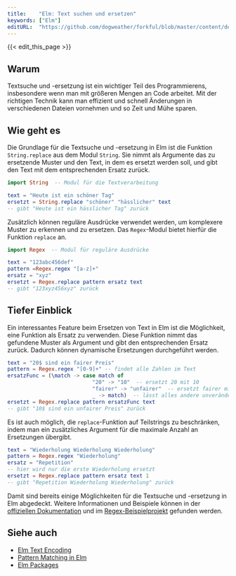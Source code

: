 ```yaml
---
title:    "Elm: Text suchen und ersetzen"
keywords: ["Elm"]
editURL:  "https://github.com/dogweather/forkful/blob/master/content/de/elm/searching-and-replacing-text.md"
---
```


{{< edit_this_page >}}

## Warum

Textsuche und -ersetzung ist ein wichtiger Teil des Programmierens, insbesondere wenn man mit größeren Mengen an Code arbeitet. Mit der richtigen Technik kann man effizient und schnell Änderungen in verschiedenen Dateien vornehmen und so Zeit und Mühe sparen.

## Wie geht es

Die Grundlage für die Textsuche und -ersetzung in Elm ist die Funktion `String.replace` aus dem Modul `String`. Sie nimmt als Argumente das zu ersetzende Muster und den Text, in dem es ersetzt werden soll, und gibt den Text mit dem entsprechenden Ersatz zurück.

```Elm
import String  -- Modul für die Textverarbeitung

text = "Heute ist ein schöner Tag"
ersetzt = String.replace "schöner" "hässlicher" text
-- gibt "Heute ist ein hässlicher Tag" zurück
```

Zusätzlich können reguläre Ausdrücke verwendet werden, um komplexere Muster zu erkennen und zu ersetzen. Das `Regex`-Modul bietet hierfür die Funktion `replace` an.

```Elm
import Regex  -- Modul für reguläre Ausdrücke

text = "123abc456def"
pattern =Regex.regex "[a-z]+"
ersatz = "xyz"
ersetzt = Regex.replace pattern ersatz text
-- gibt "123xyz456xyz" zurück
```

## Tiefer Einblick

Ein interessantes Feature beim Ersetzen von Text in Elm ist die Möglichkeit, eine Funktion als Ersatz zu verwenden. Diese Funktion nimmt das gefundene Muster als Argument und gibt den entsprechenden Ersatz zurück. Dadurch können dynamische Ersetzungen durchgeführt werden.

```Elm
text = "20$ sind ein fairer Preis"
pattern = Regex.regex "[0-9]+" -- findet alle Zahlen im Text
ersatzFunc = (\match -> case match of
                           "20" -> "10"  -- ersetzt 20 mit 10
                           "fairer" -> "unfairer"  -- ersetzt fairer mit unfairer
                           _ -> match)  -- lässt alles andere unverändert
ersetzt = Regex.replace pattern ersatzFunc text
-- gibt "10$ sind ein unfairer Preis" zurück
```

Es ist auch möglich, die `replace`-Funktion auf Teilstrings zu beschränken, indem man ein zusätzliches Argument für die maximale Anzahl an Ersetzungen übergibt.

```Elm
text = "Wiederholung Wiederholung Wiederholung"
pattern = Regex.regex "Wiederholung"
ersatz = "Repetition"
-- hier wird nur die erste Wiederholung ersetzt
ersetzt = Regex.replace pattern ersatz text 1
-- gibt "Repetition Wiederholung Wiederholung" zurück
```

Damit sind bereits einige Möglichkeiten für die Textsuche und -ersetzung in Elm abgedeckt. Weitere Informationen und Beispiele können in der [offiziellen Dokumentation](https://package.elm-lang.org/packages/elm/regex/latest/) und im [Regex-Beispielprojekt](https://github.com/elm/projects/blob/master/examples/Regex.elm) gefunden werden.

## Siehe auch

- [Elm Text Encoding](https://elm-lang.org/docs/utf8)
- [Pattern Matching in Elm](https://medium.com/@cscalfani/pattern-matching-in-elm-92adcbbb0ba5)
- [Elm Packages](https://package.elm-lang.org/)